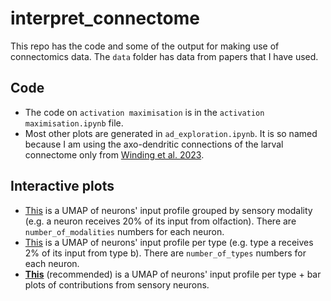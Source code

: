 # interpret_connectome
This repo has the code and some of the output for making use of connectomics data. The `data` folder has data from papers that I have used. 

## Code 
- The code on `activation maximisation` is in the `activation maximisation.ipynb` file.
- Most other plots are generated in `ad_exploration.ipynb`. It is so named because I am using the axo-dendritic connections of the larval connectome only from [Winding et al. 2023](https://www.science.org/doi/10.1126/science.add9330). 

## Interactive plots 
- [This](https://yijieyin.github.io/interpret_connectome/htmls/interactive_umap_from_senses_by_type.html) is a UMAP of neurons' input profile grouped by sensory modality (e.g. a neuron receives 20% of its input from olfaction). There are `number_of_modalities` numbers for each neuron. 
- [This](https://yijieyin.github.io/interpret_connectome/htmls/interactive_umap_all_input_by_type.html) is a UMAP of neurons' input profile per type (e.g. type a receives 2% of its input from type b). There are `number_of_types` numbers for each neuron. 
- [**This**](https://yijieyin.github.io/interpret_connectome/htmls/interactive_umap_all_input_by_type_with_bars.html) (recommended) is a UMAP of neurons' input profile per type + bar plots of contributions from sensory neurons. 
